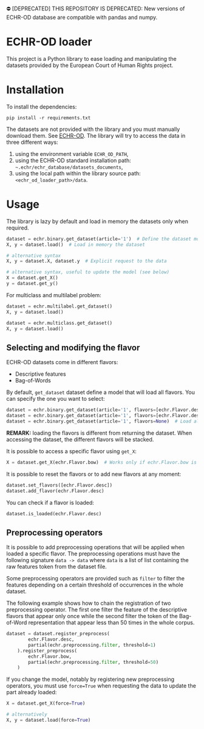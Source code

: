 :no_entry: [DEPRECATED] THIS REPOSITORY IS DEPRECATED: New versions of ECHR-OD database are compatible with pandas and numpy.

# ECHR-OD loader

This project is a Python library to ease loading and manipulating the datasets provided by the European Court of Human Rights project.

# Installation

To install the dependencies:
```
pip install -r requirements.txt
```

The datasets are not provided with the library and you must manually download them. See [ECHR-OD](https://echr-opendata.eu).
The library will try to access the data in three different ways:

1. using the environment variable ```ECHR_OD_PATH```,
2. using the ECHR-OD standard installation path: ```~.echr/echr_database/datasets_documents```,
3. using the local path within the library source path: ```<echr_od_loader_path>/data```.

# Usage

The library is lazy by default and load in memory the datasets only when required.

```python
dataset = echr.binary.get_dataset(article='1')  # Define the dataset model
X, y = dataset.load()  # Load in memory the dataset

# alternative syntax
X, y = dataset.X, dataset.y  # Explicit request to the data

# alternative syntax, useful to update the model (see below)
X = dataset.get_X()
y = dataset.get_y()
```

For multiclass and multilabel problem:
```python
dataset = echr.multilabel.get_dataset()
X, y = dataset.load()

dataset = echr.multiclass.get_dataset()
X, y = dataset.load()
```

## Selecting and modifying the flavor

ECHR-OD datasets come in different flavors:

- Descriptive features
- Bag-of-Words

By default, ```get_dataset``` dataset define a model that will load all flavors. You can specify the one you want to select:
```python
dataset = echr.binary.get_dataset(article='1', flavors=[echr.Flavor.desc])
dataset = echr.binary.get_dataset(article='1', flavors=[echr.Flavor.desc, echr.Flavor.bow])
dataset = echr.binary.get_dataset(article='1', flavors=None)  # Load all (default)
```

**REMARK:** loading the flavors is different from returning the dataset. When accessing the dataset, the different flavors will be stacked.

It is possible to access a specific flavor using ```get_X```:
```python
X = dataset.get_X(echr.Flavor.bow)  # Works only if echr.Flavor.bow is in the flavors
```

It is possible to reset the flavors or to add new flavors at any moment:
```python
dataset.set_flavors([echr.Flavor.desc])
dataset.add_flavor(echr.Flavor.desc)
```

You can check if a flavor is loaded:
```python
dataset.is_loaded(echr.Flavor.desc)
```

## Preprocessing operators

It is possible to add preprocessing operations that will be applied when loaded a specific flavor.
The preprocessing operations must have the following signature ```data -> data``` where ```data``` is a list of list containing the raw features token from the dataset file.

Some preprocessing operators are provided such as ```filter``` to filter the features depending on a certain threshold of occurrences in the whole dataset.

The following example shows how to chain the registration of two preprocessing operator. The first one filter the feature of the descriptive flavors that appear only once while the second filter the token of the Bag-of-Word representation that appear less than 50 times in the whole corpus.

```python
dataset = dataset.register_preprocess(
        echr.Flavor.desc, 
        partial(echr.preprocessing.filter, threshold=1)
    ).register_preprocess(
        echr.Flavor.bow, 
        partial(echr.preprocessing.filter, threshold=50)
    )
```


If you change the model, notably by registering new preprocessing operators, you must use ```force=True``` when requesting the data to update the part already loaded:
```python
X = dataset.get_X(force=True)

# alternatively
X, y = dataset.load(force=True)
```
